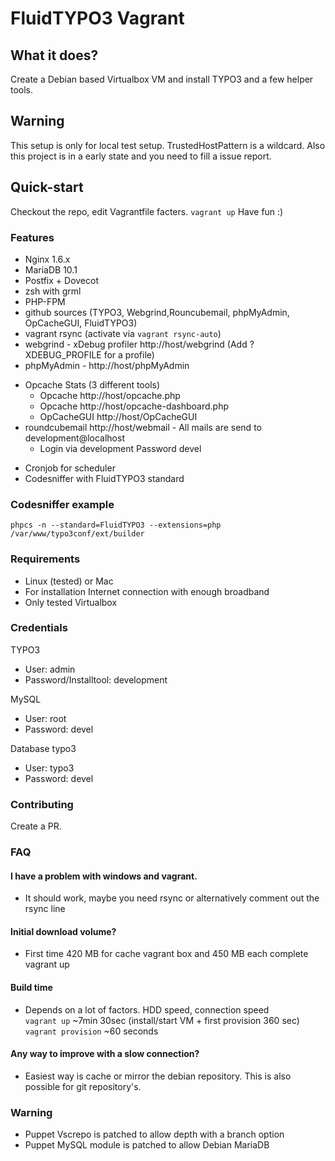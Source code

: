 # FluidTYPO3 Vagrant

## What it does?
Create a Debian based Virtualbox VM and install TYPO3 and a few helper tools.

## Warning
This setup is only for local test setup. TrustedHostPattern is a wildcard.
Also this project is in a early state and you need to fill a issue report.

## Quick-start
Checkout the repo, edit Vagrantfile facters.
```vagrant up```
Have fun :)

### Features
- Nginx 1.6.x
- MariaDB 10.1
- Postfix + Dovecot
- zsh with grml
- PHP-FPM
- github sources (TYPO3, Webgrind,Rouncubemail, phpMyAdmin, OpCacheGUI, FluidTYPO3)
- vagrant rsync (activate via ```vagrant rsync-auto```)
- webgrind - xDebug profiler http://host/webgrind (Add ?XDEBUG_PROFILE for a profile)
- phpMyAdmin - http://host/phpMyAdmin
+ Opcache Stats (3 different tools)
    * Opcache http://host/opcache.php
    * Opcache http://host/opcache-dashboard.php
    * OpCacheGUI http://host/OpCacheGUI
+ roundcubemail http://host/webmail - All mails are send to development@localhost
    * Login via development Password devel
- Cronjob for scheduler
- Codesniffer with FluidTYPO3 standard

### Codesniffer example
```shell
phpcs -n --standard=FluidTYPO3 --extensions=php /var/www/typo3conf/ext/builder
```

### Requirements
- Linux (tested) or Mac
- For installation Internet connection with enough broadband
- Only tested Virtualbox

### Credentials
TYPO3
- User: admin
- Password/Installtool: development

MySQL
- User: root
- Password: devel

Database typo3
- User: typo3
- Password: devel

### Contributing
Create a PR.


### FAQ

#### I have a problem with windows and vagrant.
- It should work, maybe you need rsync or alternatively comment out the rsync line

#### Initial download volume?
- First time 420 MB for cache vagrant box and 450 MB each complete vagrant up

#### Build time
- Depends on a lot of factors. HDD speed, connection speed<br />
```vagrant up``` ~7min 30sec (install/start VM + first provision 360 sec)<br />
```vagrant provision``` ~60 seconds

#### Any way to improve with a slow connection?
- Easiest way is cache or mirror the debian repository. This is also possible for git repository's.


### Warning
- Puppet Vscrepo is patched to allow depth with a branch option
- Puppet MySQL module is patched to allow Debian MariaDB
